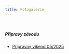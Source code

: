 ```yaml
---
title: Fotogalerie
---
```

<br>

##### Přípravy závodu

* [Přípravný víkend 05/2025](https://1drv.ms/f/c/efe08a7e9756e5fc/EuS7AmYrqtBKpHhbfwknAIsBRUh7PKF2KXQaKbOkYAlEtg?e=cxNsOD)


